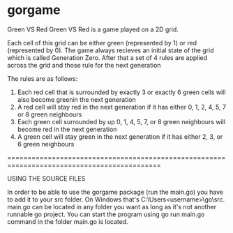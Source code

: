 # gorgame

Green VS Red
Green VS Red is a game played on a 2D grid.

Each cell of this grid can be either green (represented by 1) or red (represented by 0). The game always recieves an initial
state of the grid which is called Generation Zero. After that a set of 4 rules are applied across the grid and those rule 
for the next generation

The rules are as follows:
1. Each red cell that is surrounded by exactly 3 or exactly 6 green cells will also become greenin the next generation
2. A red cell will stay red in the next generation if it has either   0, 1, 2, 4, 5, 7 or 8 green neighbours
3. Each green cell surrounded by up 0, 1, 4, 5, 7, or 8 green neighbours will become red in the next generation
4. A green cell will stay green in the next generation if it has either 2, 3, or 6 green neighbours

============================================================================================

USING THE SOURCE FILES

In order to be able to use the gorgame package (run the main.go) you have to add it to your
src folder. On Windows that's C:\Users\<username>\go\src.
main.go can be located in any folder you want as long as it's not another runnable go project.
You can start the program using go run main.go command in the folder main.go is located.


